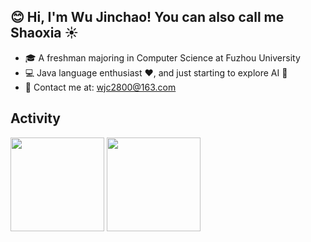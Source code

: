 ## 😊 Hi, I'm Wu Jinchao! You can also call me Shaoxia ☀️

* 🎓 A freshman majoring in Computer Science at Fuzhou University 
* 💻 Java language enthusiast ❤️, and just starting to explore AI 🙏 
* 📧 Contact me at: [wjc2800@163.com](mailto:wjc2800@163.com)









## Activity

<div> 	<img height="150px" src="https://github-readme-stats.vercel.app/api?username=shaoxiawjc&show_icons=true&bg_color=00000000&hide_title=true&line_height=21" /> 	<img height="150px" src="https://github-readme-stats.vercel.app/api/top-langs/?username=shaoxiawjc&layout=compact&hide_title=true&line_height=21" /> </div>

